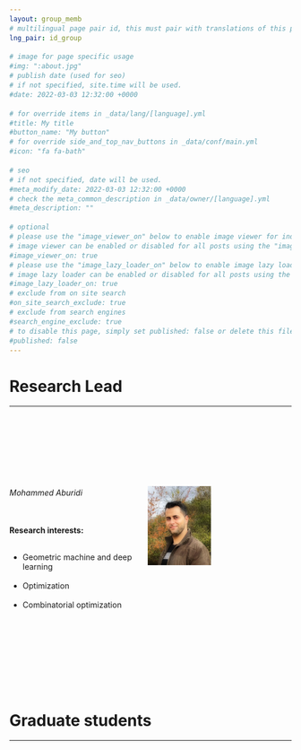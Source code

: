 ```yaml
---
layout: group_memb
# multilingual page pair id, this must pair with translations of this page. (This name must be unique)
lng_pair: id_group

# image for page specific usage
#img: ":about.jpg"
# publish date (used for seo)
# if not specified, site.time will be used.
#date: 2022-03-03 12:32:00 +0000

# for override items in _data/lang/[language].yml
#title: My title
#button_name: "My button"
# for override side_and_top_nav_buttons in _data/conf/main.yml
#icon: "fa fa-bath"

# seo
# if not specified, date will be used.
#meta_modify_date: 2022-03-03 12:32:00 +0000
# check the meta_common_description in _data/owner/[language].yml
#meta_description: ""

# optional
# please use the "image_viewer_on" below to enable image viewer for individual pages or posts (_posts/ or [language]/_posts folders).
# image viewer can be enabled or disabled for all posts using the "image_viewer_posts: true" setting in _data/conf/main.yml.
#image_viewer_on: true
# please use the "image_lazy_loader_on" below to enable image lazy loader for individual pages or posts (_posts/ or [language]/_posts folders).
# image lazy loader can be enabled or disabled for all posts using the "image_lazy_loader_posts: true" setting in _data/conf/main.yml.
#image_lazy_loader_on: true
# exclude from on site search
#on_site_search_exclude: true
# exclude from search engines
#search_engine_exclude: true
# to disable this page, simply set published: false or delete this file
#published: false
---
```


# Research Lead 
****************

<div style="height: 60px;"></div>


<div style="overflow: hidden; margin-bottom: 20px; white-space: pre-line;">
  <div style="float: left; margin-right: 20px; width: 45%;">
    <!-- Your text goes here -->
     <h6>Mohammed Aburidi</h6>
     <strong>Research interests:</strong> 
    <ul>
      <li>Geometric machine and deep learning </li>
      <li>Optimization</li>
      <li>Combinatorial optimization</li>
    </ul>


  </div>
  <div style="float: left; width: 45%;">
    <!-- Your image goes here -->
     <img src="../assets/img/about/PhotoM.jpg" alt="Your Image Description" style="max-width: 50%; height: 70;"/>

  </div>
    <div style="clear: both;"></div>        
</div>


<div style="height: 20px;"></div>
<div style="height: 20px;"></div>


# Graduate students  
****************
